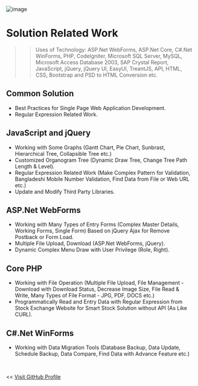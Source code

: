 ![image](https://user-images.githubusercontent.com/83280369/192831361-f36db0e7-7887-40b6-b59d-c657fa240ae2.png)

# Solution Related Work
>> Uses of Technology: ASP.Net WebForms, ASP.Net Core, C#.Net WinForms, PHP, CodeIgniter, Microsoft SQL Server, MySQL, Microsoft Access Database 2003, SAP Crystal Report, JavaScript, jQuery, jQuery UI, EasyUI, TreantJS, API, HTML, CSS, Bootstrap and PSD to HTML Conversion etc.


## Common Solution
- Best Practices for Single Page Web Application Development.
- Regular Expression Related Work.

## JavaScript and jQuery
- Working with Some Graphs (Gantt Chart, Pie Chart, Sunbrast, Hierarchical Tree, Collapsible Tree etc.)
- Customized Organogram Tree (Dynamic Draw Tree, Change Tree Path Length & Level).
- Regular Expression Related Work (Make Complex Pattern for Validation, Bangladeshi Mobile Number Validation, Find Data from File or Web URL etc.)
- Update and Modify Third Party Libraries.

## ASP.Net WebForms
- Working with Many Types of Entry Forms (Complex Master Details, Working Forms, Single Form) Based on jQuery Ajax for Remove Postback or Form Load.
- Multiple File Upload, Download (ASP.Net WebForms, jQuery).
- Dynamic Complex Menu Draw with User Privilege (Role, Right).

## Core PHP
- Working with File Operation (Multiple File Upload, File Management - Download with Download Status, Decrease Image Size, File Read & Write, Many Types of File Format - JPG, PDF, DOCS etc.)
- Programmatically Read and Entry Data with Regular Expression from Stock Exchange Website for Smart Stock Solution without API (As Like CURL).

## C#.Net WinForms
- Working with Data Migration Tools (Database Backup, Data Update, Schedule Backup, Data Compare, Find Data with Advance Feature etc.)

<br>
<p><< <a href="https://github.com/sayed71">Visit GitHub Profile</a></p>
